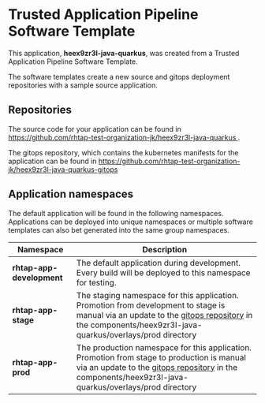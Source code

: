 # Trusted Application Pipeline Software Template

This application, **heex9zr3l-java-quarkus**, was created from a Trusted Application Pipeline Software Template.

The software templates create a new source and gitops deployment repositories with a sample source application. 

## Repositories

The source code for your application can be found in [https://github.com/rhtap-test-organization-jk/heex9zr3l-java-quarkus ](https://github.com/rhtap-test-organization-jk/heex9zr3l-java-quarkus ).
 
The gitops repository, which contains the kubernetes manifests for the application can be found in 
[https://github.com/rhtap-test-organization-jk/heex9zr3l-java-quarkus-gitops ](https://github.com/rhtap-test-organization-jk/heex9zr3l-java-quarkus-gitops ) 

## Application namespaces 

The default application will be found in the following namespaces. Applications can be deployed into unique namespaces or multiple software templates can also bet generated into the same group namespaces.  

|  Namespace   |  Description   |  
| -------- | -------- |   
| **rhtap-app-development** | The default application during development. Every build will be deployed to this namespace for testing. | 
| **rhtap-app-stage** | The staging namespace for this application. Promotion from development to stage is manual via an update to the [gitops repository](https://github.com/rhtap-test-organization-jk/heex9zr3l-java-quarkus-gitops ) in the components/heex9zr3l-java-quarkus/overlays/prod directory |  
| **rhtap-app-prod** | The production namespace for this application. Promotion from stage to production is manual via an update to the [gitops repository](https://github.com/rhtap-test-organization-jk/heex9zr3l-java-quarkus-gitops ) in the components/heex9zr3l-java-quarkus/overlays/prod directory | 